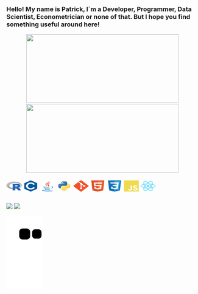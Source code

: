 ### Hello! My name is **Patrick**, I´m a Developer, Programmer, Data Scientist, Econometrician or none of that. But I hope you find something useful around here!
<div align="center">
  <a href="https://github.com/pwguimar">
  <img height="180em" width="400" src="https://github-readme-stats.vercel.app/api?username=pwguimar&show_icons=true&theme=gruvbox&include_all_commits=true&count_private=true"/>
  <img height="180em" width="400" src="https://github-readme-stats.vercel.app/api/top-langs/?username=pwguimar&layout=compact&langs_count=7&theme=gruvbox"/>
</div>
<div style="display: inline_block"><br>
  <a href="https://github.com/pwguimar/r"><img align="center" alt="Icone R" height="30" width="40" src="https://github.com/devicons/devicon/blob/master/icons/r/r-original.svg"></a>
  <img align="center" alt="Icone C" height="30" width="40" src="https://github.com/devicons/devicon/blob/master/icons/c/c-plain.svg">
  <img align="center" alt="Icone Java" height="30" width="40" src="https://github.com/devicons/devicon/blob/master/icons/java/java-original.svg">
  <a href="https://github.com/pwguimar/python"><img align="center" alt="Icone Python" height="30" width="40" src="https://raw.githubusercontent.com/devicons/devicon/master/icons/python/python-original.svg"></a>
   <a href="https://github.com/pwguimar/git"><img align="center" alt="Icone Git" height="30" width="40" src="https://github.com/devicons/devicon/blob/master/icons/git/git-original.svg"></a>
  <img align="center" alt="Icone HTML" height="30" width="40" src="https://raw.githubusercontent.com/devicons/devicon/master/icons/html5/html5-original.svg">
  <img align="center" alt="Icone CSS" height="30" width="40" src="https://raw.githubusercontent.com/devicons/devicon/master/icons/css3/css3-original.svg">
  <img align="center" alt="Icone Js" height="30" width="40" src="https://raw.githubusercontent.com/devicons/devicon/master/icons/javascript/javascript-plain.svg">
  <img align="center" alt="Icone React" height="30" width="40" src="https://raw.githubusercontent.com/devicons/devicon/master/icons/react/react-original.svg">
</div>
  
  ##
 
<div>
  <a href = "mailto:rsqlpython@gmail.com"><img src="https://img.shields.io/badge/-Gmail-%23333?style=for-the-badge&logo=gmail&logoColor=white" target="_blank"></a>
  <a href="https://www.linkedin.com/in/pwguimar/" target="_blank"><img src="https://img.shields.io/badge/-LinkedIn-%230077B5?style=for-the-badge&logo=linkedin&logoColor=white" target="_blank"></a> 

  ![Snake animation](https://github.com/pwguimar/pwguimar/blob/output/github-contribution-grid-snake.svg)
   
</div>
